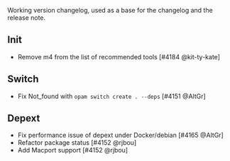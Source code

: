 Working version changelog, used as a base for the changelog and the release
note.

## Init
  * Remove m4 from the list of recommended tools [#4184 @kit-ty-kate]

## Switch
  * Fix Not_found with `opam switch create . --deps` [#4151 @AltGr]

## Depext
  * Fix performance issue of depext under Docker/debian [#4165 @AltGr]
  * Refactor package status [#4152 @rjbou]
  * Add Macport support [#4152 @rjbou]
